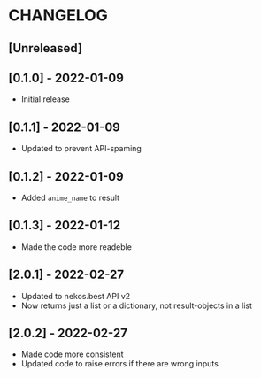 # CHANGELOG

## [Unreleased]

## [0.1.0] - 2022-01-09

- Initial release

## [0.1.1] - 2022-01-09

- Updated to prevent API-spaming

## [0.1.2] - 2022-01-09

- Added `anime_name` to result

## [0.1.3] - 2022-01-12

- Made the code more readeble

## [2.0.1] - 2022-02-27

- Updated to nekos.best API v2
- Now returns just a list or a dictionary, not result-objects in a list

## [2.0.2] - 2022-02-27

- Made code more consistent
- Updated code to raise errors if there are wrong inputs
